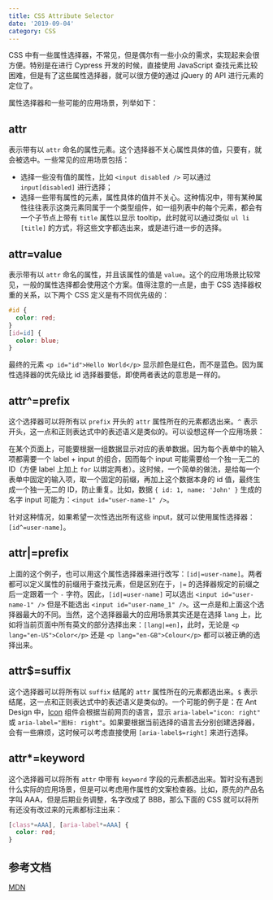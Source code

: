 ```yaml
---
title: CSS Attribute Selector
date: '2019-09-04'
category: CSS
---
```


CSS 中有一些属性选择器，不常见，但是偶尔有一些小众的需求，实现起来会很方便。特别是在进行 Cypress 开发的时候，直接使用 JavaScript 查找元素比较困难，但是有了这些属性选择器，就可以很方便的通过 jQuery 的 API 进行元素的定位了。

属性选择器和一些可能的应用场景，列举如下：

## attr

表示带有以 `attr` 命名的属性元素。这个选择器不关心属性具体的值，只要有，就会被选中。一些常见的应用场景包括：

+ 选择一些没有值的属性，比如 `<input disabled />` 可以通过 `input[disabled]` 进行选择；
+ 选择一些带有属性的元素，属性具体的值并不关心。这种情况中，带有某种属性往往表示这类元素同属于一个类型组件，如一组列表中的每个元素，都会有一个子节点上带有 `title` 属性以显示 tooltip，此时就可以通过类似 `ul li [title]` 的方式，将这些文字都选出来，或是进行进一步的选择。

## attr=value

表示带有以 `attr` 命名的属性，并且该属性的值是 `value`。这个的应用场景比较常见，一般的属性选择都会使用这个方案。值得注意的一点是，由于 CSS 选择器权重的关系，以下两个 CSS 定义是有不同优先级的：

```css
#id {
  color: red;
}
[id=id] {
  color: blue;
}
```

最终的元素 `<p id="id">Hello World</p>` 显示颜色是红色，而不是蓝色。因为属性选择器的优先级比 id 选择器要低，即使两者表达的意思是一样的。

## attr^=prefix

这个选择器可以将所有以 `prefix` 开头的 `attr` 属性所在的元素都选出来。`^` 表示开头，这一点和正则表达式中的表述语义是类似的。可以设想这样一个应用场景：

在某个页面上，可能要根据一组数据显示对应的表单数据。因为每个表单中的输入项都需要一个 label + input 的组合，因而每个 input 可能需要给一个独一无二的 ID（方便 label 上加上 `for` 以绑定两者）。这时候，一个简单的做法，是给每一个表单中固定的输入项，取一个固定的前缀，再加上这个数据本身的 id 值，最终生成一个独一无二的 ID，防止重复。比如，数据 `{ id: 1, name: 'John' }` 生成的名字 input 可能为：`<input id="user-name-1" />`。

针对这种情况，如果希望一次性选出所有这些 input，就可以使用属性选择器：`[id^=user-name]`。

## attr|=prefix

上面的这个例子，也可以用这个属性选择器来进行改写：`[id|=user-name]`。两者都可以定义属性的前缀用于查找元素，但是区别在于，`|=` 的选择器规定的前缀之后一定跟着一个 `-` 字符。因此，`[id|=user-name]` 可以选出 `<input id="user-name-1" />` 但是不能选出 `<input id="user-name_1" />`。这一点是和上面这个选择器最大的不同。当然，这个选择器最大的应用场景其实还是在选择 `lang` 上，比如将当前页面中所有英文的部分选择出来：`[lang|=en]`，此时，无论是 `<p lang="en-US">Color</p>` 还是 `<p lang="en-GB">Colour</p>` 都可以被正确的选择出来。

## attr$=suffix

这个选择器可以将所有以 `suffix` 结尾的 `attr` 属性所在的元素都选出来。`$` 表示结尾，这一点和正则表达式中的表述语义是类似的。一个可能的例子是：在 Ant Design 中，[Icon](https://ant.design/components/icon/) 组件会根据当前网页的语言，显示 `aria-label="icon: right"` 或 `aria-label="图标: right"`。如果要根据当前选择的语言去分别创建选择器，会有一些麻烦，这时候可以考虑直接使用 `[aria-label$=right]` 来进行选择。

## attr*=keyword

这个选择器可以将所有 `attr` 中带有 `keyword` 字段的元素都选出来。暂时没有遇到什么实际的应用场景，但是可以考虑用作属性的文案检查器。比如，原先的产品名字叫 AAA，但是后期业务调整，名字改成了 BBB，那么下面的 CSS 就可以将所有还没有改过来的元素都标注出来：

```css
[class*=AAA], [aria-label*=AAA] {
  color: red;
}
```

## 参考文档

[MDN](https://developer.mozilla.org/en-US/docs/Web/CSS/Attribute_selectors)
